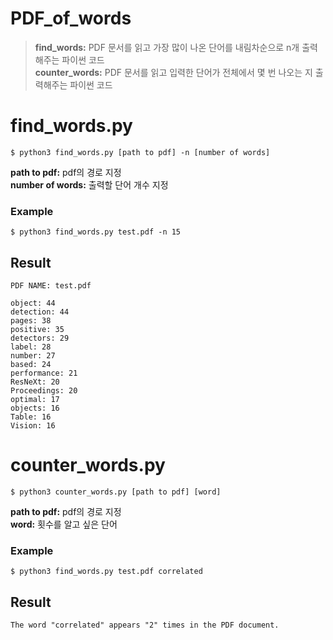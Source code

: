 # PDF_of_words
>**find_words:** PDF 문서를 읽고 가장 많이 나온 단어를 내림차순으로 n개 출력해주는 파이썬 코드  
>**counter_words:** PDF 문서를 읽고 입력한 단어가 전체에서 몇 번 나오는 지 출력해주는 파이썬 코드
  
# find_words.py
```
$ python3 find_words.py [path to pdf] -n [number of words] 
```  
**path to pdf:** pdf의 경로 지정  
**number of words:** 출력할 단어 개수 지정
<br/>
### Example
```
$ python3 find_words.py test.pdf -n 15
```  
## Result  
```
PDF NAME: test.pdf

object: 44
detection: 44
pages: 38
positive: 35
detectors: 29
label: 28
number: 27
based: 24
performance: 21
ResNeXt: 20
Proceedings: 20
optimal: 17
objects: 16
Table: 16
Vision: 16
```

  
  
# counter_words.py
```
$ python3 counter_words.py [path to pdf] [word] 
```  
**path to pdf:** pdf의 경로 지정  
**word:** 횟수를 알고 싶은 단어
<br/>
### Example
```
$ python3 find_words.py test.pdf correlated
```  
## Result  
```
The word "correlated" appears "2" times in the PDF document.
```

